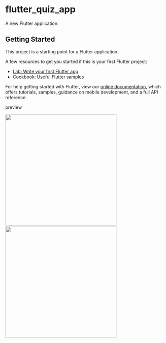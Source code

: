 # flutter_quiz_app

A new Flutter application.

## Getting Started

This project is a starting point for a Flutter application.

A few resources to get you started if this is your first Flutter project:

- [Lab: Write your first Flutter app](https://flutter.dev/docs/get-started/codelab)
- [Cookbook: Useful Flutter samples](https://flutter.dev/docs/cookbook)

For help getting started with Flutter, view our
[online documentation](https://flutter.dev/docs), which offers tutorials,
samples, guidance on mobile development, and a full API reference.

preview

<img src="https://user-images.githubusercontent.com/70128869/108588308-71f6b800-737e-11eb-9803-2d4364ecfb98.png" width="350"></a>
&ensp;
<img src="https://user-images.githubusercontent.com/70128869/108588315-7622d580-737e-11eb-9cdc-a70c1ae2fc27.png" width="350"></a>
